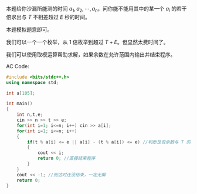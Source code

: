 本题给你沙漏所能测的时间 $a_1,a_2,\cdots,a_n$，问你能不能用其中的某一个 $a_i$ 的若干倍求出与 $T$ 不相差超过 $E$ 秒的时间。

本题模拟题意即可。

我们可以一个一个枚举，从 $1$ 倍枚举到超过 $T+E$。但显然太费时间了。

我们可以使用取模运算帮助求解，如果余数在允许范围内输出并结束程序。

AC Code:

```cpp
#include <bits/stdc++.h>
using namespace std;

int a[105];

int main()
{
    int n,t,e;
    cin >> n >> t >> e;
    for(int i=1; i<=n; i++) cin >> a[i];
    for(int i=1; i<=n; i++)
    {
        if(t % a[i] <= e || a[i] - (t % a[i]) <= e) //判断是否余数与 T 的差在 E 以内
        {
            cout << i;
            return 0; //直接结束程序
        }
    }
    cout << -1; //到这时还没结束，一定无解
    return 0;
}
```